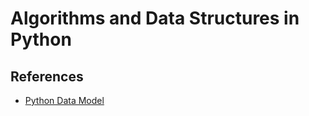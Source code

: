 # Algorithms and Data Structures in Python

## References

- [Python Data Model](https://docs.python.org/3/reference/datamodel.html)
